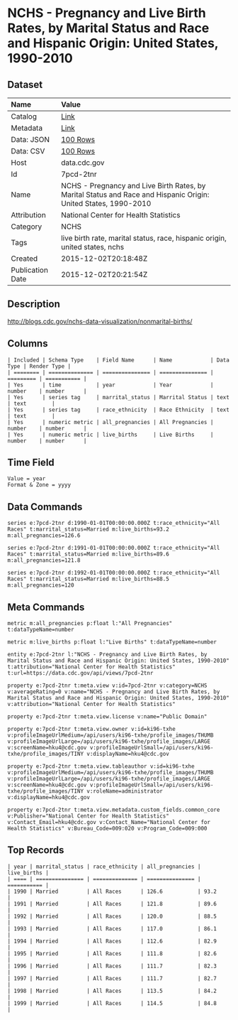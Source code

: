 # NCHS - Pregnancy and Live Birth Rates, by Marital Status and Race and Hispanic Origin: United States, 1990-2010

## Dataset

| Name | Value |
| :--- | :---- |
| Catalog | [Link](https://catalog.data.gov/dataset/pregnancy-and-live-birth-rates-by-marital-status-and-race-and-hispanic-origin-united-1990-) |
| Metadata | [Link](https://data.cdc.gov/api/views/7pcd-2tnr) |
| Data: JSON | [100 Rows](https://data.cdc.gov/api/views/7pcd-2tnr/rows.json?max_rows=100) |
| Data: CSV | [100 Rows](https://data.cdc.gov/api/views/7pcd-2tnr/rows.csv?max_rows=100) |
| Host | data.cdc.gov |
| Id | 7pcd-2tnr |
| Name | NCHS - Pregnancy and Live Birth Rates, by Marital Status and Race and Hispanic Origin: United States, 1990-2010 |
| Attribution | National Center for Health Statistics |
| Category | NCHS |
| Tags | live birth rate, marital status, race, hispanic origin, united states, nchs |
| Created | 2015-12-02T20:18:48Z |
| Publication Date | 2015-12-02T20:21:54Z |

## Description

http://blogs.cdc.gov/nchs-data-visualization/nonmarital-births/

## Columns

```ls
| Included | Schema Type    | Field Name      | Name            | Data Type | Render Type |
| ======== | ============== | =============== | =============== | ========= | =========== |
| Yes      | time           | year            | Year            | number    | number      |
| Yes      | series tag     | marrital_status | Marrital Status | text      | text        |
| Yes      | series tag     | race_ethnicity  | Race Ethnicity  | text      | text        |
| Yes      | numeric metric | all_pregnancies | All Pregnancies | number    | number      |
| Yes      | numeric metric | live_births     | Live Births     | number    | number      |
```

## Time Field

```ls
Value = year
Format & Zone = yyyy
```

## Data Commands

```ls
series e:7pcd-2tnr d:1990-01-01T00:00:00.000Z t:race_ethnicity="All Races" t:marrital_status=Married m:live_births=93.2 m:all_pregnancies=126.6

series e:7pcd-2tnr d:1991-01-01T00:00:00.000Z t:race_ethnicity="All Races" t:marrital_status=Married m:live_births=89.6 m:all_pregnancies=121.8

series e:7pcd-2tnr d:1992-01-01T00:00:00.000Z t:race_ethnicity="All Races" t:marrital_status=Married m:live_births=88.5 m:all_pregnancies=120
```

## Meta Commands

```ls
metric m:all_pregnancies p:float l:"All Pregnancies" t:dataTypeName=number

metric m:live_births p:float l:"Live Births" t:dataTypeName=number

entity e:7pcd-2tnr l:"NCHS - Pregnancy and Live Birth Rates, by Marital Status and Race and Hispanic Origin: United States, 1990-2010" t:attribution="National Center for Health Statistics" t:url=https://data.cdc.gov/api/views/7pcd-2tnr

property e:7pcd-2tnr t:meta.view v:id=7pcd-2tnr v:category=NCHS v:averageRating=0 v:name="NCHS - Pregnancy and Live Birth Rates, by Marital Status and Race and Hispanic Origin: United States, 1990-2010" v:attribution="National Center for Health Statistics"

property e:7pcd-2tnr t:meta.view.license v:name="Public Domain"

property e:7pcd-2tnr t:meta.view.owner v:id=ki96-txhe v:profileImageUrlMedium=/api/users/ki96-txhe/profile_images/THUMB v:profileImageUrlLarge=/api/users/ki96-txhe/profile_images/LARGE v:screenName=hku4@cdc.gov v:profileImageUrlSmall=/api/users/ki96-txhe/profile_images/TINY v:displayName=hku4@cdc.gov

property e:7pcd-2tnr t:meta.view.tableauthor v:id=ki96-txhe v:profileImageUrlMedium=/api/users/ki96-txhe/profile_images/THUMB v:profileImageUrlLarge=/api/users/ki96-txhe/profile_images/LARGE v:screenName=hku4@cdc.gov v:profileImageUrlSmall=/api/users/ki96-txhe/profile_images/TINY v:roleName=administrator v:displayName=hku4@cdc.gov

property e:7pcd-2tnr t:meta.view.metadata.custom_fields.common_core v:Publisher="National Center for Health Statistics" v:Contact_Email=hku4@cdc.gov v:Contact_Name="National Center for Health Statistics" v:Bureau_Code=009:020 v:Program_Code=009:000
```

## Top Records

```ls
| year | marrital_status | race_ethnicity | all_pregnancies | live_births | 
| ==== | =============== | ============== | =============== | =========== | 
| 1990 | Married         | All Races      | 126.6           | 93.2        | 
| 1991 | Married         | All Races      | 121.8           | 89.6        | 
| 1992 | Married         | All Races      | 120.0           | 88.5        | 
| 1993 | Married         | All Races      | 117.0           | 86.1        | 
| 1994 | Married         | All Races      | 112.6           | 82.9        | 
| 1995 | Married         | All Races      | 111.8           | 82.6        | 
| 1996 | Married         | All Races      | 111.7           | 82.3        | 
| 1997 | Married         | All Races      | 111.7           | 82.7        | 
| 1998 | Married         | All Races      | 113.5           | 84.2        | 
| 1999 | Married         | All Races      | 114.5           | 84.8        | 
```